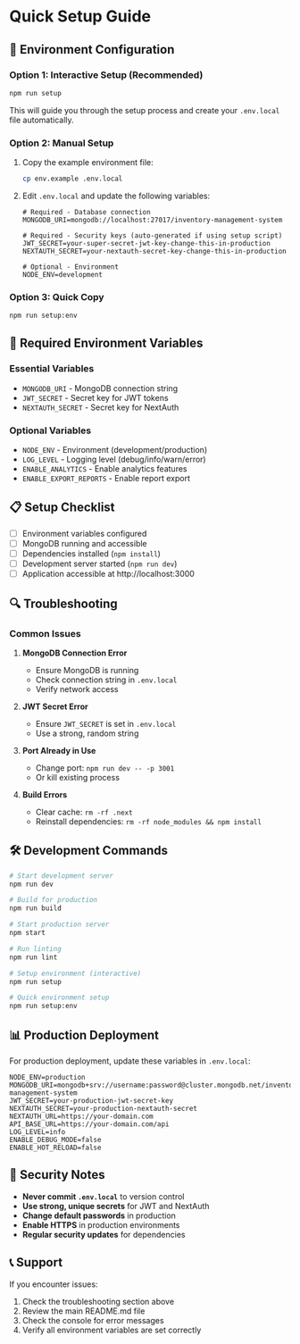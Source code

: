 # Quick Setup Guide

## 🚀 Environment Configuration

### Option 1: Interactive Setup (Recommended)
```bash
npm run setup
```
This will guide you through the setup process and create your `.env.local` file automatically.

### Option 2: Manual Setup
1. Copy the example environment file:
   ```bash
   cp env.example .env.local
   ```

2. Edit `.env.local` and update the following variables:
   ```env
   # Required - Database connection
   MONGODB_URI=mongodb://localhost:27017/inventory-management-system
   
   # Required - Security keys (auto-generated if using setup script)
   JWT_SECRET=your-super-secret-jwt-key-change-this-in-production
   NEXTAUTH_SECRET=your-nextauth-secret-key-change-this-in-production
   
   # Optional - Environment
   NODE_ENV=development
   ```

### Option 3: Quick Copy
```bash
npm run setup:env
```

## 🔧 Required Environment Variables

### Essential Variables
- `MONGODB_URI` - MongoDB connection string
- `JWT_SECRET` - Secret key for JWT tokens
- `NEXTAUTH_SECRET` - Secret key for NextAuth

### Optional Variables
- `NODE_ENV` - Environment (development/production)
- `LOG_LEVEL` - Logging level (debug/info/warn/error)
- `ENABLE_ANALYTICS` - Enable analytics features
- `ENABLE_EXPORT_REPORTS` - Enable report export

## 📋 Setup Checklist

- [ ] Environment variables configured
- [ ] MongoDB running and accessible
- [ ] Dependencies installed (`npm install`)
- [ ] Development server started (`npm run dev`)
- [ ] Application accessible at http://localhost:3000

## 🔍 Troubleshooting

### Common Issues

1. **MongoDB Connection Error**
   - Ensure MongoDB is running
   - Check connection string in `.env.local`
   - Verify network access

2. **JWT Secret Error**
   - Ensure `JWT_SECRET` is set in `.env.local`
   - Use a strong, random string

3. **Port Already in Use**
   - Change port: `npm run dev -- -p 3001`
   - Or kill existing process

4. **Build Errors**
   - Clear cache: `rm -rf .next`
   - Reinstall dependencies: `rm -rf node_modules && npm install`

## 🛠️ Development Commands

```bash
# Start development server
npm run dev

# Build for production
npm run build

# Start production server
npm start

# Run linting
npm run lint

# Setup environment (interactive)
npm run setup

# Quick environment setup
npm run setup:env
```

## 📊 Production Deployment

For production deployment, update these variables in `.env.local`:

```env
NODE_ENV=production
MONGODB_URI=mongodb+srv://username:password@cluster.mongodb.net/inventory-management-system
JWT_SECRET=your-production-jwt-secret-key
NEXTAUTH_SECRET=your-production-nextauth-secret
NEXTAUTH_URL=https://your-domain.com
API_BASE_URL=https://your-domain.com/api
LOG_LEVEL=info
ENABLE_DEBUG_MODE=false
ENABLE_HOT_RELOAD=false
```

## 🔐 Security Notes

- **Never commit `.env.local`** to version control
- **Use strong, unique secrets** for JWT and NextAuth
- **Change default passwords** in production
- **Enable HTTPS** in production environments
- **Regular security updates** for dependencies

## 📞 Support

If you encounter issues:
1. Check the troubleshooting section above
2. Review the main README.md file
3. Check the console for error messages
4. Verify all environment variables are set correctly 